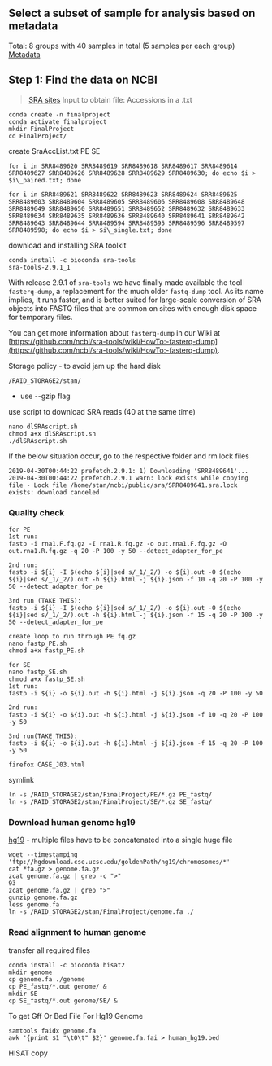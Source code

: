## Select a subset of sample for analysis based on metadata
Total: 8 groups with 40 samples in total (5 samples per each group)
[Metadata](https://www.ncbi.nlm.nih.gov/Traces/study/?WebEnv=NCID_1_109652569_130.14.18.97_5555_1556579220_2883070983_0MetA0_S_HStore&query_key=1)


## Step 1: Find the data on NCBI
> [SRA sites](https://www.ncbi.nlm.nih.gov/sra?linkname=bioproject_sra_all&from_uid=517165)
> Input to obtain file: Accessions in a .txt 

```
conda create -n finalproject
conda activate finalproject
mkdir FinalProject
cd FinalProject/
```

create SraAccList.txt
PE
SE
```
for i in SRR8489620 SRR8489619 SRR8489618 SRR8489617 SRR8489614 SRR8489627 SRR8489626 SRR8489628 SRR8489629 SRR8489630; do echo $i > $i\_paired.txt; done

for i in SRR8489621 SRR8489622 SRR8489623 SRR8489624 SRR8489625 SRR8489603 SRR8489604 SRR8489605 SRR8489606 SRR8489608 SRR8489648 SRR8489649 SRR8489650 SRR8489651 SRR8489652 SRR8489632 SRR8489633 SRR8489634 SRR8489635 SRR8489636 SRR8489640 SRR8489641 SRR8489642 SRR8489643 SRR8489644 SRR8489594 SRR8489595 SRR8489596 SRR8489597 SRR8489598; do echo $i > $i\_single.txt; done
```

download and installing SRA toolkit

```
conda install -c bioconda sra-tools
sra-tools-2.9.1_1 
```
With release 2.9.1 of `sra-tools` we have finally made available the tool `fasterq-dump`, a replacement for the much older `fastq-dump` tool. As its name implies, it runs faster, and is better suited for large-scale conversion of SRA objects into FASTQ files that are common on sites with enough disk space for temporary files.

You can get more information about `fasterq-dump` in our Wiki at [https://github.com/ncbi/sra-tools/wiki/HowTo:-fasterq-dump](https://github.com/ncbi/sra-tools/wiki/HowTo:-fasterq-dump).

Storage policy - to avoid jam up the hard disk
```
/RAID_STORAGE2/stan/
```
- use --gzip flag

use script to download SRA reads (40 at the same time)</br>
```
nano dlSRAscript.sh 
chmod a+x dlSRAscript.sh
./dlSRAscript.sh 
```

If the below situation occur, go to the respective folder and rm lock files
```
2019-04-30T00:44:22 prefetch.2.9.1: 1) Downloading 'SRR8489641'...
2019-04-30T00:44:22 prefetch.2.9.1 warn: lock exists while copying file - Lock file /home/stan/ncbi/public/sra/SRR8489641.sra.lock exists: download canceled
```

### Quality check
```
for PE
1st run:
fastp -i rna1.F.fq.gz -I rna1.R.fq.gz -o out.rna1.F.fq.gz -O out.rna1.R.fq.gz -q 20 -P 100 -y 50 --detect_adapter_for_pe

2nd run:
fastp -i ${i} -I $(echo ${i}|sed s/_1/_2/) -o ${i}.out -O $(echo ${i}|sed s/_1/_2/).out -h ${i}.html -j ${i}.json -f 10 -q 20 -P 100 -y 50 --detect_adapter_for_pe

3rd run (TAKE THIS):
fastp -i ${i} -I $(echo ${i}|sed s/_1/_2/) -o ${i}.out -O $(echo ${i}|sed s/_1/_2/).out -h ${i}.html -j ${i}.json -f 15 -q 20 -P 100 -y 50 --detect_adapter_for_pe

create loop to run through PE fq.gz
nano fastp_PE.sh
chmod a+x fastp_PE.sh

for SE
nano fastp_SE.sh
chmod a+x fastp_SE.sh
1st run:
fastp -i ${i} -o ${i}.out -h ${i}.html -j ${i}.json -q 20 -P 100 -y 50

2nd run:
fastp -i ${i} -o ${i}.out -h ${i}.html -j ${i}.json -f 10 -q 20 -P 100 -y 50

3rd run(TAKE THIS):
fastp -i ${i} -o ${i}.out -h ${i}.html -j ${i}.json -f 15 -q 20 -P 100 -y 50

firefox CASE_J03.html
```

symlink
```
ln -s /RAID_STORAGE2/stan/FinalProject/PE/*.gz PE_fastq/
ln -s /RAID_STORAGE2/stan/FinalProject/SE/*.gz SE_fastq/
```

### Download human genome hg19
[hg19](http://hgdownload.cse.ucsc.edu/goldenpath/hg19/chromosomes/) - multiple files have to be concatenated into a single huge file
```
wget --timestamping 'ftp://hgdownload.cse.ucsc.edu/goldenPath/hg19/chromosomes/*'
cat *fa.gz > genome.fa.gz
zcat genome.fa.gz | grep -c ">"
93
zcat genome.fa.gz | grep ">"
gunzip genome.fa.gz
less genome.fa
ln -s /RAID_STORAGE2/stan/FinalProject/genome.fa ./
```

### Read alignment to human genome
transfer all required files
```
conda install -c bioconda hisat2
mkdir genome
cp genome.fa ./genome
cp PE_fastq/*.out genome/ &
mkdir SE
cp SE_fastq/*.out genome/SE/ &
```

To get Gff Or Bed File For Hg19 Genome
```
samtools faidx genome.fa
awk '{print $1 "\t0\t" $2}' genome.fa.fai > human_hg19.bed
```

HISAT
copy 
